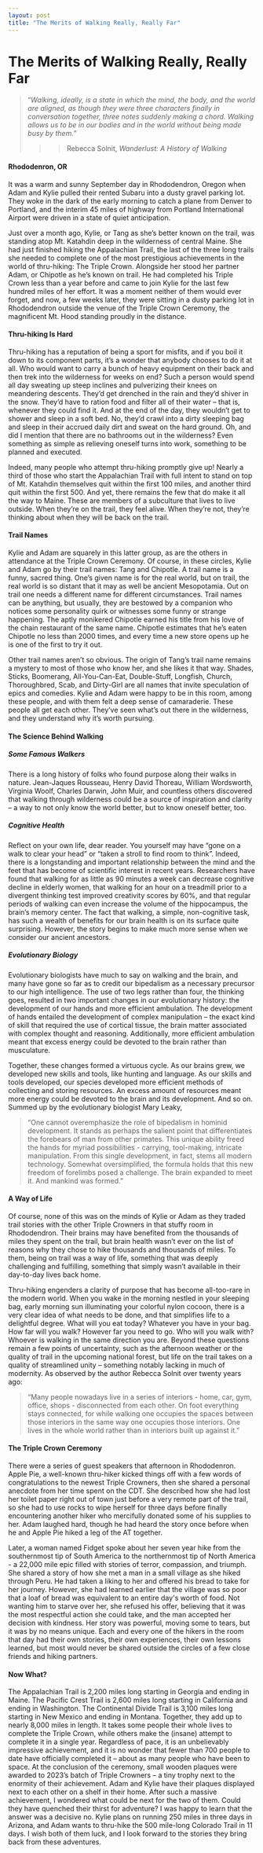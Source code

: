 ```yaml
---
layout: post
title: "The Merits of Walking Really, Really Far"
---
```

<head>
  <link rel="stylesheet" href="../assets/css/blogstyles.css">
</head>

# The Merits of Walking Really, Really Far


> “<i>Walking, ideally, is a state in which the mind, the body, and the world are aligned, as though they were three characters finally in conversation together, three notes suddenly making a chord. Walking allows us to be in our bodies and in the world without being made busy by them.</i>”
> > > Rebecca Solnit, <i>Wanderlust: A History of Walking</i>

#### Rhododenron, OR

It was a warm and sunny September day in Rhododendron, Oregon when Adam and Kylie pulled their rented Subaru into a dusty gravel parking lot. They woke in the dark of the early morning to catch a plane from Denver to Portland, and the interim 45 miles of highway from Portland International Airport were driven in a state of quiet anticipation. 

Just over a month ago, Kylie, or Tang as she’s better known on the trail, was standing atop Mt. Katahdin deep in the wilderness of central Maine. She had just finished hiking the Appalachian Trail, the last of the three long trails she needed to complete one of the most prestigious achievements in the world of thru-hiking: The Triple Crown. Alongside her stood her partner Adam, or Chipotle as he’s known on trail. He had completed his Triple Crown less than a year before and came to join Kylie for the last few hundred miles of her effort. It was a moment neither of them would ever forget, and now, a few weeks later, they were sitting in a dusty parking lot in Rhododendron outside the venue of the Triple Crown Ceremony, the magnificent Mt. Hood standing proudly in the distance.

#### Thru-hiking Is Hard

Thru-hiking has a reputation of being a sport for misfits, and if you boil it down to its component parts, it’s a wonder that anybody chooses to do it at all. Who would want to carry a bunch of heavy equipment on their back and then trek into the wilderness for weeks on end? Such a person would spend all day sweating up steep inclines and pulverizing their knees on meandering descents. They’d get drenched in the rain and they’d shiver in the snow. They’d have to ration food and filter all of their water – that is, whenever they could find it. And at the end of the day, they wouldn’t get to shower and sleep in a soft bed. No, they’d crawl into a dirty sleeping bag and sleep in their accrued daily dirt and sweat on the hard ground. Oh, and did I mention that there are no bathrooms out in the wilderness? Even something as simple as relieving oneself turns into work, something to be planned and executed. 

Indeed, many people who attempt thru-hiking promptly give up! Nearly a third of those who start the Appalachian Trail with full intent to stand on top of Mt. Katahdin themselves quit within the first 100 miles, and another third quit within the first 500. And yet, there remains the few that do make it all the way to Maine. These are members of a subculture that lives to live outside. When they’re on the trail, they feel alive. When they’re not, they’re thinking about when they will be back on the trail. 


#### Trail Names

Kylie and Adam are squarely in this latter group, as are the others in attendance at the Triple Crown Ceremony. Of course, in these circles, Kylie and Adam go by their trail names: Tang and Chipotle. A trail name is a funny, sacred thing. One’s given name is for the real world, but on trail, the real world is so distant that it may as well be ancient Mesopotamia. Out on trail one needs a different name for different circumstances. Trail names can be anything, but usually, they are bestowed by a companion who notices some personality quirk or witnesses some funny or strange happening. The aptly monikered Chipotle earned his title from his love of the chain restaurant of the same name. Chipotle estimates that he’s eaten Chipotle no less than 2000 times, and every time a new store opens up he is one of the first to try it out. 

Other trail names aren’t so obvious. The origin of Tang’s trail name remains a mystery to most of those who know her, and she likes it that way. Shades, Sticks, Boomerang, All-You-Can-Eat, Double-Stuff, Longfish, Church, Thoroughbred, Scab, and Dirty-Girl are all names that invite speculation of epics and comedies. Kylie and Adam were happy to be in this room, among these people, and with them felt a deep sense of camaraderie. These people all get each other. They’ve seen what’s out there in the wilderness, and they understand why it’s worth pursuing.

#### The Science Behind Walking


##### Some Famous Walkers
There is a long history of folks who found purpose along their walks in nature. Jean-Jaques Rousseau, Henry David Thoreau, William Wordsworth, Virginia Woolf, Charles Darwin, John Muir, and countless others discovered that walking through wilderness could be a source of inspiration and clarity – a way to not only know the world better, but to know oneself better, too. 

##### Cognitive Health
Reflect on your own life, dear reader. You yourself may have “gone on a walk to clear your head” or “taken a stroll to find room to think”. Indeed, there is a longstanding and important relationship between the mind and the feet that has become of scientific interest in recent years. Researchers have found that walking for as little as 90 minutes a week can decrease cognitive decline in elderly women, that walking for an hour on a treadmill prior to a divergent thinking test improved creativity scores by 60%, and that regular periods of walking can even increase the volume of the hippocampus, the brain’s memory center. The fact that walking, a simple, non-cognitive task, has such a wealth of benefits for our brain health is on its surface quite surprising. However, the story begins to make much more sense when we consider our ancient ancestors.

##### Evolutionary Biology
Evolutionary biologists have much to say on walking and the brain, and many have gone so far as to credit our bipedalism as a necessary precursor to our high intelligence. The use of two legs rather than four, the thinking goes, resulted in two important changes in our evolutionary history: the development of our hands and more efficient ambulation. The development of hands entailed the development of complex manipulation – the exact kind of skill that required the use of cortical tissue, the brain matter associated with complex thought and reasoning. Additionally, more efficient ambulation meant that excess energy could be devoted to the brain rather than musculature. 

Together, these changes formed a virtuous cycle. As our brains grew, we developed new skills and tools, like hunting and language. As our skills and tools developed, our species developed more efficient methods of collecting and storing resources. An excess amount of resources meant more energy could be devoted to the brain and its development. And so on. Summed up by the evolutionary biologist Mary Leaky, 
> “One cannot overemphasize the role of bipedalism in hominid development. It stands as perhaps the salient point that differentiates the forebears of man from other primates. This unique ability freed the hands for myriad possibilities - carrying, tool-making, intricate manipulation. From this single development, in fact, stems all modern technology. Somewhat oversimplified, the formula holds that this new freedom of forelimbs posed a challenge. The brain expanded to meet it. And mankind was formed.”

#### A Way of Life

Of course, none of this was on the minds of Kylie or Adam as they traded trail stories with the other Triple Crowners in that stuffy room in Rhododendron. Their brains may have benefited from the thousands of miles they spent on the trail, but brain health wasn’t ever on the list of reasons why they chose to hike thousands and thousands of miles. To them, being on trail was a way of life, something that was deeply challenging and fulfilling, something that simply wasn’t available in their day-to-day lives back home. 

Thru-hiking engenders a clarity of purpose that has become all-too-rare in the modern world. When you wake in the morning nestled in your sleeping bag, early morning sun illuminating your colorful nylon cocoon, there is a very clear idea of what needs to be done, and that simplifies life to a delightful degree. What will you eat today? Whatever you have in your bag. How far will you walk? However far you need to go.  Who will you walk with? Whoever is walking in the same direction you are. Beyond these questions remain a few points of uncertainty, such as the afternoon weather or the quality of trail in the upcoming national forest, but life on the trail takes on a quality of streamlined unity – something notably lacking in much of modernity. As observed by the author Rebecca Solnit over twenty years ago: 
> “Many people nowadays live in a series of interiors - home, car, gym, office, shops - disconnected from each other. On foot everything stays connected, for while walking one occupies the spaces between those interiors in the same way one occupies those interiors. One lives in the whole world rather than in interiors built up against it.” 

#### The Triple Crown Ceremony

There were a series of guest speakers that afternoon in Rhododenron. Apple Pie, a well-known thru-hiker kicked things off with a few words of congratulations to the newest Triple Crowners, then she shared a personal anecdote from her time spent on the CDT. She described how she had lost her toilet paper right out of town just before a very remote part of the trail, so she had to use rocks to wipe herself for three days before finally encountering another hiker who mercifully donated some of his supplies to her. Adam laughed hard, though he had heard the story once before when he and Apple Pie hiked a leg of the AT together. 

Later, a woman named Fidget spoke about her seven year hike from the southernmost tip of South America to the northernmost tip of North America - a 22,000 mile epic filled with stories of terror, compassion, and triumph. She shared a story of how she met a man in a small village as she hiked through Peru. He had taken a liking to her and offered his bread to take for her journey. However, she had learned earlier that the village was so poor that a loaf of bread was equivalent to an entire day's worth of food. Not wanting him to starve over her, she refused his offer, believing that it was the most respectful action she could take, and the man accepted her decision with kindness. Her story was powerful, moving some to tears, but it was by no means unique. Each and every one of the hikers in the room that day had their own stories, their own experiences, their own lessons learned, but most would never be shared outside the circles of a few close friends and hiking partners. 

#### Now What?

The Appalachian Trail is 2,200 miles long starting in Georgia and ending in Maine. The Pacific Crest Trail is 2,600 miles long starting in California and ending in Washington. The Continental Divide Trail is 3,100 miles long starting in New Mexico and ending in Montana. Together, they add up to nearly 8,000 miles in length. It takes some people their whole lives to complete the Triple Crown, while others make the (insane) attempt to complete it in a single year. Regardless of pace, it is an unbelievably impressive achievement, and it is no wonder that fewer than 700 people to date have officially completed it – about as many people who have been to space. At the conclusion of the ceremony, small wooden plaques were awarded to 2023’s batch of Triple Crowners – a tiny trophy next to the enormity of their achievement. Adam and Kylie have their plaques displayed next to each other on a shelf in their home. After such a massive achievement, I wondered what could be next for the two of them. Could they have quenched their thirst for adventure? I was happy to learn that the answer was a decisive no. Kylie plans on running 250 miles in three days in Arizona, and Adam wants to thru-hike the 500 mile-long Colorado Trail in 11 days. I wish both of them luck, and I look forward to the stories they bring back from these adventures.
